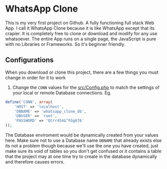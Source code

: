 # WhatsApp Clone

This is my very first project on Github. A fully functioning full stack Web App.
I call it WhatsApp Clone because it is like WhatsApp except that its crapier.
It is completely free to clone or download and modify for any use whatsoever.
The entire App runs on a single page, the JavaScript is pure with no Libraries or Frameworks. So it's beginner friendly.

## Configurations

When you download or clone this project, there are a few things you must change in order for it to work

1. Change the `CONN` values for the [src/Config.php](https://github.com/julius-ek-hub/whatsapp-clone/blob/b6a90a955782b8ea92fb90b4ae74ccc7f145b587/src/Config.php#L9 "Config.php") to match the settings of your local or remote Database connections. Eg.

```php
define('CONN', array(
    'HOST' => 'localhost',
    'DBNAME' => 'whatsapp_clone_db',
    'DBUSER' => 'root',
    'PASSWORD' => 'Qtrr454&^FGg676'
));
```

The Database enviroment would be dynamically created from your values here. Make sure not to use a Database name `DBNAME` that already exists else its not a problem though because we'll use the one you have created, just make sure its void of tables so you don't get confused or it contains a table that the project may at one time try to create in the database dynamically and therefore causes errors.

